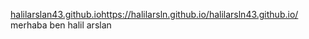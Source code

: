 [halilarslan43.github.io](https://halilarsln.github.io/halilarsln43.github.io/)https://halilarsln.github.io/halilarsln43.github.io/
merhaba ben halil arslan
